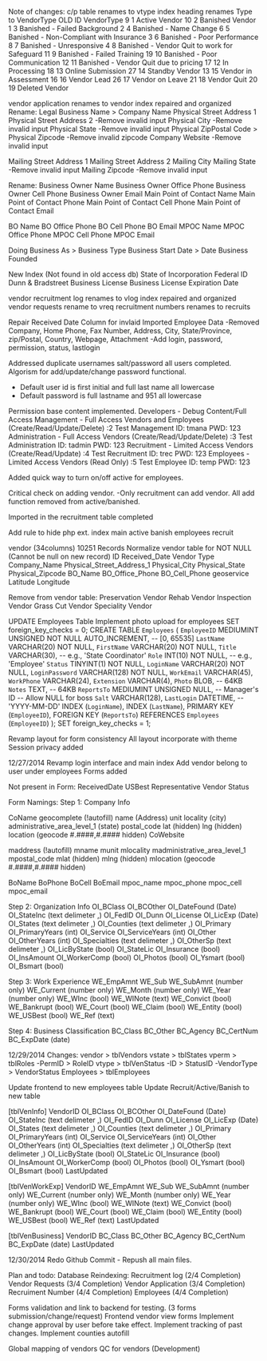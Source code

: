 Note of changes:
c/p table renames to vtype
index heading renames Type to VendorType
OLD	ID	VendorType
9	1	Active Vendor
10	2	Banished Vendor
1	3	Banished - Failed Background
2	4	Banished - Name Change
6	5	Banished - Non-Compliant with Insurance
3	6	Banished - Poor Performance
8	7	Banished - Unresponsive
4	8	Banished - Vendor Quit to work for Safeguard
11	9	Banished - Failed Training
19	10	Banished - Poor Communication
12	11	Banished - Vendor Quit due to pricing
17	12	In Processing
18	13	Online Submission
27	14	Standby Vendor
13	15	Vendor in Assessment
16	16	Vendor Lead
26	17	Vendor on Leave
21	18	Vendor Quit
20	19	Deleted Vendor

vendor application renames to vendor
index repaired and organized
Rename: Legal Business Name > Company Name
Physical Street Address 1
Physical Street Address 2
-Remove invalid input
Physical City
-Remove invalid input
Physical State
-Remove invalid input
Physical ZipPostal Code > Physical Zipcode
-Remove invalid zipcode
Company Website
-Remove invalid input

Mailing Street Address 1
Mailing Street Address 2
Mailing City
Mailing State
-Remove invalid input
Mailing Zipcode
-Remove invalid input

Rename:
Business Owner Name
Business Owner Office Phone
Business Owner Cell Phone
Business Owner Email
Main Point of Contact Name
Main Point of Contact Phone
Main Point of Contact Cell Phone
Main Point of Contact Email

BO Name
BO Office Phone
BO Cell Phone
BO Email
MPOC Name
MPOC Office Phone
MPOC Cell Phone
MPOC Email

Doing Business As > Business Type
Business Start Date > Date Business Founded

New Index (Not found in old access db)
State of Incorporation
Federal ID
Dunn & Bradstreet
Business License
Business License Expiration Date

vendor recruitment log renames to vlog
index repaired and organized
vendor requests rename to vreq
recruitment numbers renames to recruits

Repair Received Date Column for invlaid
Imported Employee Data
-Removed Company, Home Phone, Fax Number, Address, City, State/Province, zip/Postal, Country, Webpage, Attachment
-Add login, password, permission, status, lastlogin

Addressed duplicate usernames
salt/password all users completed.  Algorism for add/update/change password functional.
- Default user id is first initial and full last name all lowercase
- Default password is full lastname and 951 all lowercase

Permission base content implemented.
Developers 	- Debug Content/Full Access
Management 	- Full Access Vendors and Employees (Create/Read/Update/Delete)		:2 Test Management	ID: tmana	PWD: 123
Administration 	- Full Access Vendors (Create/Read/Update/Delete)			:3 Test Administration	ID: tadmin	PWD: 123
Recruitment 	- Limited Access Vendors (Create/Read/Update)				:4 Test Recruitment	ID: trec	PWD: 123
Employees 	- Limited Access Vendors (Read Only)					:5 Test Employee	ID: temp	PWD: 123

Added quick way to turn on/off active for employees.
 
Critical check on adding vendor.
-Only recruitment can add vendor.  All add function removed from active/banished.

Imported in the recruitment table completed

Add rule to hide php ext.
index
main
active
banish
employees
recruit

vendor (34columns) 10251 Records
Normalize vendor table for NOT NULL (Cannot be null on new record)
ID
Received_Date
Vendor Type
Company_Name
Physical_Street_Address_1
Physical_City
Physical_State
Physical_Zipcode
BO_Name
BO_Office_Phone
BO_Cell_Phone
geoservice
Latitude
Longitude

Remove from vendor table:
Preservation Vendor
Rehab Vendor
Inspection Vendor
Grass Cut Vendor
Speciality Vendor


UPDATE Employees Table
Implement photo upload for employees
SET foreign_key_checks = 0;
CREATE TABLE `Employees` (
   `EmployeeID`      MEDIUMINT UNSIGNED  NOT NULL AUTO_INCREMENT,
                     -- [0, 65535]
   `LastName`        VARCHAR(20)         NOT NULL,
   `FirstName`       VARCHAR(20)         NOT NULL,
   `Title`           VARCHAR(30),  					-- e.g., 'State Coordinator'
   `Role` 			 INT(10)			 NOT NULL,  -- e.g., 'Employee'
   `Status`       	 TINYINT(1)			 NOT NULL,
   `LoginName`       VARCHAR(20)         NOT NULL,
   `LoginPassword`   VARCHAR(128)        NOT NULL,
   `WorkEmail`       VARCHAR(45),
   `WorkPhone`       VARCHAR(24),
   `Extension`       VARCHAR(4),
   `Photo`           BLOB,                          -- 64KB
   `Notes`           TEXT,  						-- 64KB
   `ReportsTo`       MEDIUMINT UNSIGNED  NULL,  	-- Manager's ID
													-- Allow NULL for boss
   `Salt`       	 VARCHAR(128),
   `LastLogin`       DATETIME,						-- 'YYYY-MM-DD'
   INDEX (`LoginName`),
   INDEX (`LastName`),
   PRIMARY KEY (`EmployeeID`),
   FOREIGN KEY (`ReportsTo`) REFERENCES `Employees` (`EmployeeID`)
);
SET foreign_key_checks = 1;


Revamp layout for form consistency
All layout incorporate with theme
Session privacy added


12/27/2014
Revamp login interface and main index
Add vendor belong to user under employees
Forms added


Not present in Form:
ReceivedDate
USBest Representative
Vendor Status


Form Namings:
Step 1: Company Info

CoName
geocomplete (!autofill)
name (Address)
unit
locality (city)
administrative_area_level_1 (state)
postal_code
lat (hidden)
lng (hidden)
location (geocode #.####,#.#### hidden)
CoWebsite

maddress (!autofill)
mname
munit
mlocality
madministrative_area_level_1
mpostal_code
mlat (hidden)
mlng (hidden)
mlocation (geocode #.####,#.#### hidden)

BoName
BoPhone
BoCell
BoEmail
mpoc_name
mpoc_phone
mpoc_cell
mpoc_email

Step 2: Organization Info
OI_BClass
OI_BCOther
OI_DateFound (Date)
OI_StateInc (text delimeter ,)
OI_FedID
OI_Dunn
OI_License
OI_LicExp (Date)
OI_States (text delimeter ,)
OI_Counties (text delimeter ,)
OI_Primary
OI_PrimaryYears (int)
OI_Service
OI_ServiceYears (int)
OI_Other
OI_OtherYears (int)
OI_Specialties (text delimeter ,)
OI_OtherSp (text delimeter ,)
OI_LicByState (bool)
OI_StateLic
OI_Insurance (bool)
OI_InsAmount
OI_WorkerComp (bool)
OI_Photos (bool)
OI_Ysmart (bool)
OI_Bsmart (bool)

Step 3: Work Experience
WE_EmpAmnt
WE_Sub
WE_SubAmnt (number only)
WE_Current (number only)
WE_Month (number only)
WE_Year (number only)
WE_WInc (bool)
WE_WINote (text)
WE_Convict (bool)
WE_Bankrupt (bool)
WE_Court (bool)
WE_Claim (bool)
WE_Entity (bool)
WE_USBest (bool)
WE_Ref (text)

Step 4: Business Classification
BC_Class
BC_Other
BC_Agency
BC_CertNum
BC_ExpDate (date)


12/29/2014
Changes:
vendor > tblVendors
vstate > tblStates
vperm > tblRoles
-PermID > RoleID
vtype > tblVenStatus
-ID > StatusID
-VendorType > VendorStatus
Employees > tblEmployees

Update frontend to new employees table
Update Recruit/Active/Banish to new table


[tblVenInfo]
VendorID
OI_BClass
OI_BCOther
OI_DateFound (Date)
OI_StateInc (text delimeter ,)
OI_FedID
OI_Dunn
OI_License
OI_LicExp (Date)
OI_States (text delimeter ,)
OI_Counties (text delimeter ,)
OI_Primary
OI_PrimaryYears (int)
OI_Service
OI_ServiceYears (int)
OI_Other
OI_OtherYears (int)
OI_Specialties (text delimeter ,)
OI_OtherSp (text delimeter ,)
OI_LicByState (bool)
OI_StateLic
OI_Insurance (bool)
OI_InsAmount
OI_WorkerComp (bool)
OI_Photos (bool)
OI_Ysmart (bool)
OI_Bsmart (bool)
LastUpdated

[tblVenWorkExp]
VendorID
WE_EmpAmnt
WE_Sub
WE_SubAmnt (number only)
WE_Current (number only)
WE_Month (number only)
WE_Year (number only)
WE_WInc (bool)
WE_WINote (text)
WE_Convict (bool)
WE_Bankrupt (bool)
WE_Court (bool)
WE_Claim (bool)
WE_Entity (bool)
WE_USBest (bool)
WE_Ref (text)
LastUpdated

[tblVenBusiness]
VendorID
BC_Class
BC_Other
BC_Agency
BC_CertNum
BC_ExpDate (date)
LastUpdated

12/30/2014
Redo Github Commit - Repush all main files.



Plan and todo:
Database Reindexing:
Recruitment log (2/4 Completion)
Vendor Requests (3/4 Completion)
Vendor Application (3/4 Completion)
Recruiment Number (4/4 Completion)
Employees (4/4 Completion)

Forms validation and link to backend for testing. (3 forms submission/change/request)
Frontend vendor view forms
Implement change approval by user before take effect.
Implement tracking of past changes.
Implement counties autofill



Global mapping of vendors
QC for vendors (Development)
